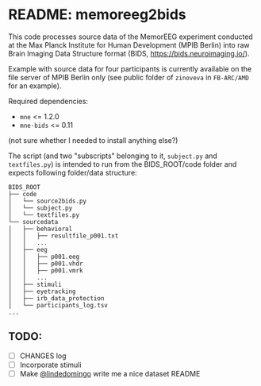 # README: memoreeg2bids
    
This code processes source data of the MemorEEG experiment conducted at the Max Planck Institute for Human 
Development (MPIB Berlin) into raw Brain Imaging Data Structure format (BIDS, https://bids.neuroimaging.io/).

Example with source data for four participants is currently available on the file server of MPIB Berlin only (see public folder of `zinoveva` in `FB-ARC/AMD` for an example).

Required dependencies:
- `mne` <= 1.2.0
- `mne-bids` <= 0.11
  
(not sure whether I needed to install anything else?)

The script (and two "subscripts" belonging to it, `subject.py` and `textfiles.py`) is intended to run from the
BIDS_ROOT/code folder and expects following folder/data structure:

```
BIDS_ROOT
├── code
│   └── source2bids.py
│   └── subject.py
│   └── textfiles.py
└── sourcedata
│   ├── behavioral
│   │   ├── resultfile_p001.txt
│   │   ...
│   ├── eeg
│   │   ├── p001.eeg
│   │   ├── p001.vhdr
│   │   ├── p001.vmrk
│   │   ...
│   ├── stimuli
│   ├── eyetracking
│   ├── irb_data_protection
│   └── participants_log.tsv
...
```

## TODO: 

- [ ] CHANGES log 
- [ ] Incorporate stimuli
- [ ] Make [@lindedomingo](https://arc-git.mpib-berlin.mpg.de/lindedomingo) write me a nice dataset README